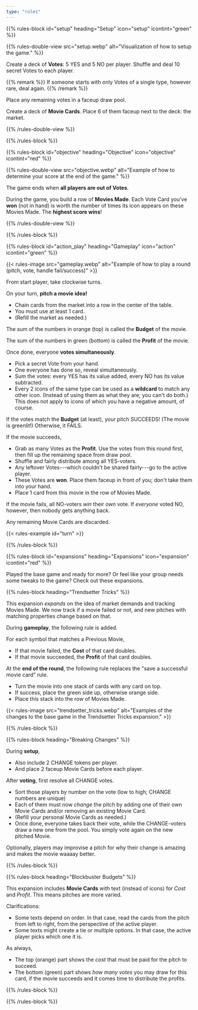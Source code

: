 ```yaml
---
type: "rules"
---
```


{{% rules-block id="setup" heading="Setup" icon="setup" icontint="green" %}}

{{% rules-double-view src="setup.webp" alt="Visualization of how to setup the game." %}}

Create a deck of **Votes**: 5 YES and 5 NO per player. Shuffle and deal 10 secret Votes to each player.

{{% remark %}}
If someone starts with only Votes of a single type, however rare, deal again.
{{% /remark %}}

Place any remaining votes in a faceup draw pool. 

Create a deck of **Movie Cards**. Place 6 of them faceup next to the deck: the market.

{{% /rules-double-view %}}

{{% /rules-block %}}

{{% rules-block id="objective" heading="Objective" icon="objective" icontint="red" %}}

{{% rules-double-view src="objective.webp" alt="Example of how to determine your score at the end of the game." %}}

The game ends when **all players are out of Votes**.

During the game, you build a row of **Movies Made**. Each Vote Card you've **won** (not in hand) is worth the number of times its icon appears on these Movies Made. The **highest score wins**!

{{% /rules-double-view %}}

{{% /rules-block %}}

{{% rules-block id="action_play" heading="Gameplay" icon="action" icontint="green" %}}

{{< rules-image src="gameplay.webp" alt="Example of how to play a round (pitch, vote, handle fail/success)" >}}

From start player, take clockwise turns.

On your turn, **pitch a movie idea!**
* Chain cards from the market into a row in the center of the table.
* You must use at least 1 card.
* (Refill the market as needed.)

The sum of the numbers in orange (top) is called the **Budget** of the movie. 

The sum of the numbers in green (bottom) is called the **Profit** of the movie.

Once done, everyone **votes simultaneously**.
* Pick a secret Vote from your hand.
* One everyone has done so, reveal simultaneously.
* Sum the votes: every YES has its value added, every NO has its value subtracted.
* Every 2 icons of the same type can be used as a **wildcard** to match any other icon. (Instead of using them as what they are; you can't do both.) This does not apply to icons of which you have a negative amount, of course.

If the votes match the **Budget** (at least), your pitch SUCCEEDS! (The movie is greenlit!) Otherwise, it FAILS.

If the movie succeeds,
* Grab as many Votes as the **Profit**. Use the votes from this round first, then fill up the remaining space from draw pool. 
* Shuffle and fairly distribute among all YES-voters. 
* Any leftover Votes---which couldn't be shared fairly---go to the active player.
* These Votes are **won**. Place them faceup in front of you; don't take them into your hand.
* Place 1 card from this movie in the row of Movies Made.

<!--- @TODO: Change the first Profit rule to "you must fill up the remaining space with Votes that are all the same icon, if possible"?? --->

If the movie fails, all NO-voters _win_ their own vote. If _everyone_ voted NO, however, then nobody gets anything back.

Any remaining Movie Cards are discarded.

{{< rules-example id="turn" >}}

{{% /rules-block %}}

{{% rules-block id="expansions" heading="Expansions" icon="expansion" icontint="red" %}}

Played the base game and ready for more? Or feel like your group needs some tweaks to the game? Check out these expansions.

{{% rules-block heading="Trendsetter Tricks" %}}

This expansion _expands_ on the idea of market demands and tracking Movies Made. We now track if a movie failed or not, and new pitches with matching properties change based on that.

During **gameplay**, the following rule is added.

For each symbol that matches a Previous Movie,
* If that movie failed, the **Cost** of that card doubles.
* If that movie succeeded, the **Profit** of that card doubles.

At the **end of the round**, the following rule replaces the "save a successful movie card" rule. 

* Turn the movie into one stack of cards with any card on top. 
* If success, place the green side up, otherwise orange side. 
* Place this stack into the row of Movies Made.

{{< rules-image src="trendsetter_tricks.webp" alt="Examples of the changes to the base game in the Trendsetter Tricks expansion." >}}

{{% /rules-block %}}

{{% rules-block heading="Breaking Changes" %}}

During **setup**, 
* Also include 2 CHANGE tokens per player.
* And place 2 faceup Movie Cards before each player.

After **voting**, first resolve all CHANGE votes.
* Sort those players by number on the vote (low to high; CHANGE numbers are unique)
* Each of them must now _change_ the pitch by adding one of their own Movie Cards and/or removing an existing Movie Card.
* (Refill your personal Movie Cards as needed.)
* Once done, everyone takes back their vote, while the CHANGE-voters draw a new one from the pool. You simply vote again on the new pitched Movie.

Optionally, players may improvise a pitch for why their change is amazing and makes the movie waaaay better.

<!--- @TODO: EXAMPLE IMAGE for this --->

{{% /rules-block %}}

{{% rules-block heading="Blockbuster Budgets" %}}

This expansion includes **Movie Cards** with text (instead of icons) for _Cost_ and _Profit_. This means pitches are more varied.

Clarifications:
* Some texts depend on order. In that case, read the cards from the pitch from left to right, from the perspective of the active player.
* Some texts might create a tie or multiple options. In that case, the active player picks which one it is.

As always,
* The top (orange) part shows the _cost_ that must be paid for the pitch to succeed.
* The bottom (green) part shows _how many votes_ you may draw for this card, if the movie succeeds and it comes time to distribute the profits.

<!--- @TODO: EXAMPLE IMAGE for this?? --->

{{% /rules-block %}}

{{% /rules-block %}}